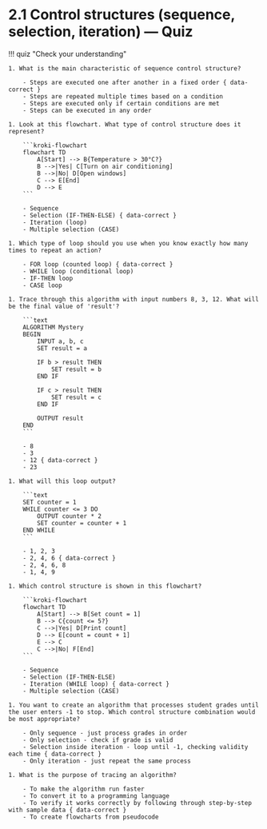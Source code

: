 # 2.1 Control structures (sequence, selection, iteration) — Quiz

!!! quiz "Check your understanding"

    1. What is the main characteristic of sequence control structure?

        - Steps are executed one after another in a fixed order { data-correct }
        - Steps are repeated multiple times based on a condition
        - Steps are executed only if certain conditions are met
        - Steps can be executed in any order

    1. Look at this flowchart. What type of control structure does it represent?

        ```kroki-flowchart
        flowchart TD
            A[Start] --> B{Temperature > 30°C?}
            B -->|Yes| C[Turn on air conditioning]
            B -->|No| D[Open windows]
            C --> E[End]
            D --> E
        ```

        - Sequence
        - Selection (IF-THEN-ELSE) { data-correct }
        - Iteration (loop)
        - Multiple selection (CASE)

    1. Which type of loop should you use when you know exactly how many times to repeat an action?

        - FOR loop (counted loop) { data-correct }
        - WHILE loop (conditional loop)
        - IF-THEN loop
        - CASE loop

    1. Trace through this algorithm with input numbers 8, 3, 12. What will be the final value of 'result'?

        ```text
        ALGORITHM Mystery
        BEGIN
            INPUT a, b, c
            SET result = a

            IF b > result THEN
                SET result = b
            END IF

            IF c > result THEN
                SET result = c
            END IF

            OUTPUT result
        END
        ```

        - 8
        - 3
        - 12 { data-correct }
        - 23

    1. What will this loop output?

        ```text
        SET counter = 1
        WHILE counter <= 3 DO
            OUTPUT counter * 2
            SET counter = counter + 1
        END WHILE
        ```

        - 1, 2, 3
        - 2, 4, 6 { data-correct }
        - 2, 4, 6, 8
        - 1, 4, 9

    1. Which control structure is shown in this flowchart?

        ```kroki-flowchart
        flowchart TD
            A[Start] --> B[Set count = 1]
            B --> C{count <= 5?}
            C -->|Yes| D[Print count]
            D --> E[count = count + 1]
            E --> C
            C -->|No| F[End]
        ```

        - Sequence
        - Selection (IF-THEN-ELSE)
        - Iteration (WHILE loop) { data-correct }
        - Multiple selection (CASE)

    1. You want to create an algorithm that processes student grades until the user enters -1 to stop. Which control structure combination would be most appropriate?

        - Only sequence - just process grades in order
        - Only selection - check if grade is valid
        - Selection inside iteration - loop until -1, checking validity each time { data-correct }
        - Only iteration - just repeat the same process

    1. What is the purpose of tracing an algorithm?

        - To make the algorithm run faster
        - To convert it to a programming language
        - To verify it works correctly by following through step-by-step with sample data { data-correct }
        - To create flowcharts from pseudocode
